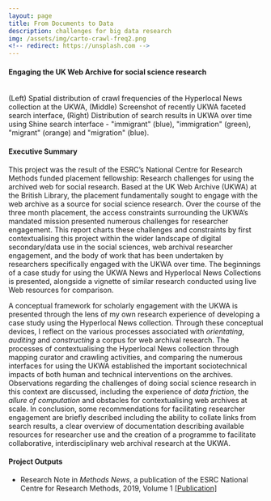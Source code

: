 ```yaml
---
layout: page
title: From Documents to Data
description: challenges for big data research
img: /assets/img/carto-crawl-freq2.png
<!-- redirect: https://unsplash.com -->
---
```


<h4>Engaging the UK Web Archive for social science research</h4>

<div class="img_row">
    <img class="col one left" src="{{ site.baseurl }}/assets/img/carto-crawl-freq2.png" alt="" title="UKWA Hyperlocal News Collection Crawl Frequency"/>
    <img class="col one left" src="{{ site.baseurl }}/assets/img/ukwa-search-2.png" alt="" title="UKWA Search Interface"/>
    <img class="col one left" src="{{ site.baseurl }}/assets/img/tableau-shine-trends.png" alt="" title="Shine Immigration Search Results"/>
</div>
<div class="col three caption">
    (Left) Spatial distribution of crawl frequencies of the Hyperlocal News collection at the UKWA, (Middle) Screenshot of recently UKWA faceted search interface, (Right) Distribution of search results in UKWA over time using Shine search interface - "immigrant" (blue), "immigration" (green), "migrant" (orange) and "migration" (blue).
</div>

<h4>Executive Summary</h4>

This project was the result of the ESRC’s National Centre for Research Methods funded placement fellowship: Research challenges for using the archived web for social research. Based at the UK Web Archive (UKWA) at the British Library, the placement fundamentally sought to engage with the web archive as a source for social science research. Over the course of the three month placement, the access constraints surrounding the UKWA’s mandated mission presented numerous challenges for researcher engagement. This report charts these challenges and constraints by first contextualising this project within the wider landscape of digital secondary/data use in the social sciences, web archival researcher engagement, and the body of work that has been undertaken by researchers specifically engaged with the UKWA over time. The beginnings of a case study for using the UKWA News and Hyperlocal News Collections is presented, alongside a vignette of similar research conducted using live Web resources for comparison.

A conceptual framework for scholarly engagement with the UKWA is presented through the lens of my own research experience of developing a case study using the Hyperlocal News collection. Through these conceptual devices, I reflect on the various processes associated with <em>orientating</em>, <em>auditing</em> and <em>constructing</em> a corpus for web archival research. The processes of contextualising the Hyperlocal News collection through mapping curator and crawling activities, and comparing the numerous interfaces for using the UKWA established the important sociotechnical impacts of both human and technical interventions on the archives. Observations regarding the challenges of doing social science research in this context are discussed, including the experience of <em>data friction</em>, the <em>allure of computation</em> and obstacles for contextualising web archives at scale. In conclusion, some recommendations for facilitating researcher engagement are briefly described including the ability to collate links from search results, a clear overview of documentation describing available resources for researcher use and the creation of a programme to facilitate collaborative, interdisciplinary web archival research at the UKWA.

<h4>Project Outputs</h4>

<ul>
	<li>Research Note in <em>Methods News</em>, a publication of the ESRC National Centre for Research Methods, 2019, Volume 1 <a href="https://www.ncrm.ac.uk/documents/MethodsNews20191.pdf">[Publication]</a></li>
</ul>
